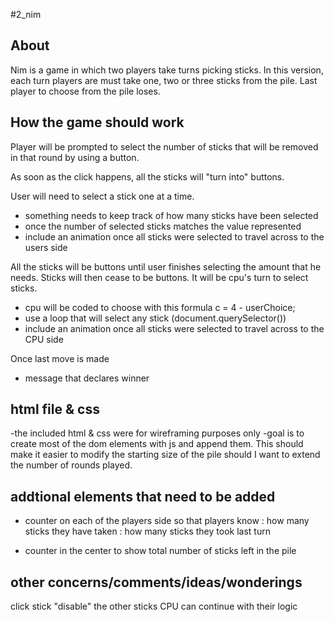 #2_nim

## About
Nim is a game in which two players take turns picking sticks.
In this version, each turn players are must take one, two or three sticks from the pile.
Last player to choose from the pile loses.

## How the game should work

Player will be prompted to select the number of sticks that will be removed in that round by using a button.

As soon as the click happens, all the sticks will "turn into" buttons.

User will need to select a stick one at a time.
- something needs to keep track of how many sticks have been selected
- once the number of selected sticks matches the value represented 
- include an animation once all sticks were selected to travel across to the users side

All the sticks will be buttons until user finishes selecting the amount that he needs.
Sticks will then cease to be buttons.
It will be cpu's turn to select sticks.
- cpu will be coded to choose with this formula c = 4 - userChoice;
- use a loop that will select any stick (document.querySelector())
- include an animation once all sticks were selected to travel across to the CPU side

Once last move is made
- message that declares winner

## html file & css
-the included html & css were for wireframing purposes only
-goal is to create most of the dom elements with js and append them. This should make it easier to modify the starting size of the pile should I want to extend the number of rounds played.

## addtional elements that need to be added
- counter on each of the players side so that players know 
: how many sticks they have taken
: how many sticks they took last turn

- counter in the center to show total number of sticks left in the pile

## other concerns/comments/ideas/wonderings

click stick "disable" the other sticks
CPU can continue with their logic